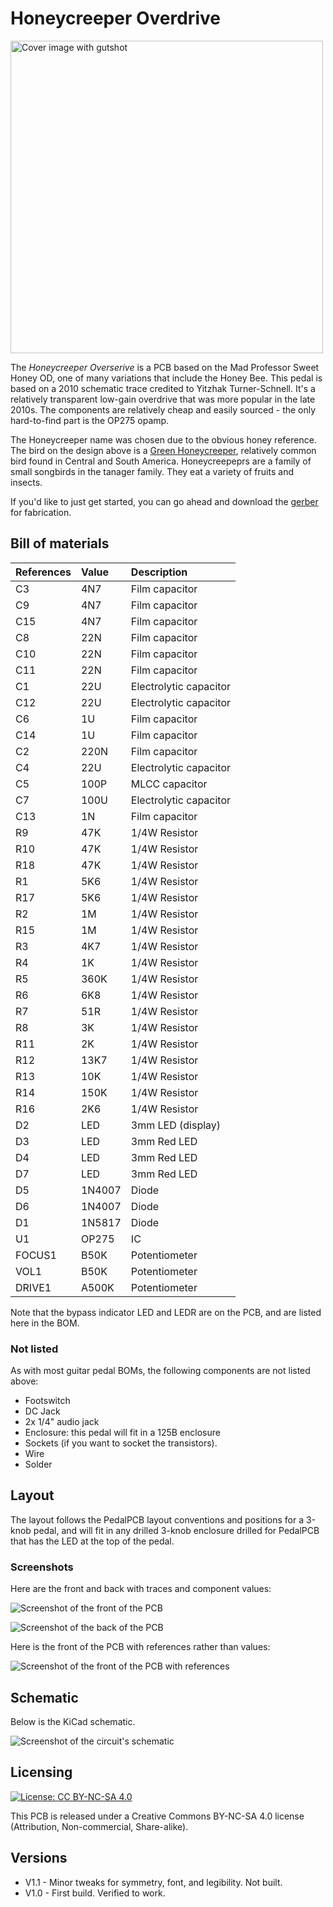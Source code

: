 # Honeycreeper Overdrive

<img src="https://github.com/RWLPedal/music-pcbs/blob/main/ShinyCowbird/images/honeycreeper_overdrive.png?raw=true" alt="Cover image with gutshot" height="500px">

The *Honeycreeper Overserive* is a PCB based on the Mad Professor Sweet Honey OD, one of many variations that include the Honey Bee. This pedal is based on a 2010 schematic trace credited to Yitzhak Turner-Schnell. It's a relatively transparent low-gain overdrive that was more popular in the late 2010s. The components are relatively cheap and easily sourced - the only hard-to-find part is the OP275 opamp.

The Honeycreeper name was chosen due to the obvious honey reference. The bird on the design above is a [Green Honeycreeper](https://ebird.org/species/grehon1), relatively common bird found in Central and South America. Honeycreepeprs are a family of small songbirds in the tanager family. They eat a variety of fruits and insects.

If you'd like to just get started, you can go ahead and download the [gerber](https://github.com/RWLPedal/music-pcbs/raw/refs/heads/main/HoneycreeperOverdrive/gerber.zip) for fabrication.

## Bill of materials


| References | Value | Description |
| :---- | :---- | :---- |
| C3 | 4N7 | Film capacitor |
| C9 | 4N7 | Film capacitor |
| C15 | 4N7 | Film capacitor |
| C8 | 22N | Film capacitor |
| C10 | 22N | Film capacitor |
| C11 | 22N | Film capacitor |
| C1 | 22U | Electrolytic capacitor |
| C12 | 22U | Electrolytic capacitor |
| C6 | 1U | Film capacitor |
| C14 | 1U | Film capacitor |
| C2 | 220N | Film capacitor |
| C4 | 22U | Electrolytic capacitor |
| C5 | 100P | MLCC capacitor |
| C7 | 100U | Electrolytic capacitor |
| C13 | 1N | Film capacitor |
| R9 | 47K | 1/4W Resistor |
| R10 | 47K | 1/4W Resistor |
| R18 | 47K | 1/4W Resistor |
| R1 | 5K6 | 1/4W Resistor |
| R17 | 5K6 | 1/4W Resistor |
| R2 | 1M | 1/4W Resistor |
| R15 | 1M | 1/4W Resistor |
| R3 | 4K7 | 1/4W Resistor |
| R4 | 1K | 1/4W Resistor |
| R5 | 360K | 1/4W Resistor |
| R6 | 6K8 | 1/4W Resistor |
| R7 | 51R | 1/4W Resistor |
| R8 | 3K | 1/4W Resistor |
| R11 | 2K | 1/4W Resistor |
| R12 | 13K7 | 1/4W Resistor |
| R13 | 10K | 1/4W Resistor |
| R14 | 150K | 1/4W Resistor |
| R16 | 2K6 | 1/4W Resistor |
| D2 | LED | 3mm LED (display) |
| D3 | LED | 3mm Red LED |
| D4 | LED | 3mm Red LED |
| D7 | LED | 3mm Red LED |
| D5 | 1N4007 | Diode |
| D6 | 1N4007 | Diode |
| D1 | 1N5817 | Diode |
| U1 | OP275 | IC |
| FOCUS1 | B50K | Potentiometer |
| VOL1 | B50K | Potentiometer |
| DRIVE1 | A500K | Potentiometer |

Note that the bypass indicator LED and LEDR are on the PCB, and are listed here in the BOM.

### Not listed

As with most guitar pedal BOMs, the following components are not listed above:

* Footswitch
* DC Jack
* 2x 1/4" audio jack
* Enclosure: this pedal will fit in a 125B enclosure
* Sockets (if you want to socket the transistors).
* Wire
* Solder

## Layout

The layout follows the PedalPCB layout conventions and positions for a 3-knob pedal, and will fit in any drilled 3-knob enclosure drilled for PedalPCB that has the LED at the top of the pedal.

### Screenshots

Here are the front and back with traces and component values:

![Screenshot of the front of the PCB](https://github.com/RWLPedal/music-pcbs/blob/main/HoneycreeperOverdrive/images/pcb_front.png?raw=true)

![Screenshot of the back of the PCB](https://github.com/RWLPedal/music-pcbs/blob/main/HoneycreeperOverdrive/images/pcb_back.png?raw=true)

Here is the front of the PCB with references rather than values:

![Screenshot of the front of the PCB with references](https://github.com/RWLPedal/music-pcbs/blob/main/HoneycreeperOverdrive/images/pcb_references.png?raw=true)

## Schematic

Below is the KiCad schematic.

![Screenshot of the circuit's schematic](https://github.com/RWLPedal/music-pcbs/blob/main/HoneycreeperOverdrive/images/schematic.png?raw=true)

## Licensing

[![License: CC BY-NC-SA 4.0](https://licensebuttons.net/l/by-nc-sa/4.0/80x15.png)](https://creativecommons.org/licenses/by-nc-sa/4.0/)

This PCB is released under a Creative Commons BY-NC-SA 4.0 license (Attribution, Non-commercial, Share-alike).

## Versions

* V1.1 - Minor tweaks for symmetry, font, and legibility. Not built.
* V1.0 - First build. Verified to work.